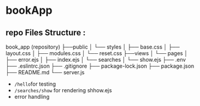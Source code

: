 # bookApp

## repo Files Structure :

book_app (repository)
├──public
│  └── styles
│      ├── base.css
│      ├── layout.css
│      ├── modules.css
│      └── reset.css
├──views
│  └── pages
│      ├── error.ejs
│      ├── index.ejs
│      └── searches
│          └── show.ejs
├── .env
├── .eslintrc.json
├── .gitignore
├── package-lock.json
├── package.json
├── README.md
└── server.js

*  `/hello`for testing 
* `/searches/show` for rendering shhow.ejs
* error handling